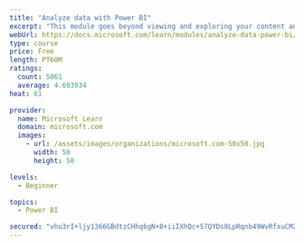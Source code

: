 ```yaml
---
title: "Analyze data with Power BI"
excerpt: "This module goes beyond viewing and exploring your content and explains how to interact with it by working with reports and dashboards to uncover and share new business insights."
webUrl: https://docs.microsoft.com/learn/modules/analyze-data-power-bi/
type: course
price: Free
length: PT60M
ratings:
  count: 5061
  average: 4.693934
heat: 61

provider:
  name: Microsoft Learn
  domain: microsoft.com
  images:
    - url: /assets/images/organizations/microsoft.com-50x50.jpg
      width: 50
      height: 50

levels:
  - Beginner

topics:
  - Power BI

secured: "vhu3rI+ljy1366GBdtzCHhq6gN+8+iiIXhQc+S7QYDs8LpRqnb49WvRfxuCM2a7tZ1ecPbstxg4B6LYIyntbYNVRM6wc8HikR1C6/5bHv3THtZDp6NoKOkLG51iPwfZ87wWk7ty2+UKfrSCOhWLl2m9WFKAqF8p+a/kcML9PmhF1DlBU8S2SeFxBOlP9l18UxsnZttT0USN9SIExKcxXjD6hceQ/2C81SpBOMo5xtcFP2Rtsohn64ZL8o3L+Q0v8mvNX411ogAOHV2eIGb/GDsWIAh8myJvYq+PeKtyQiAWrkgjCljGELlpAnPj4AUnq2ga7UKD4/tYHpfWEaV+TkJZjhoxzvi4tAYoMEHYEC3RBq3QwtcTzu5DvyX+H4UbGW7ha5F0ewF6ODnUXnc/CfgtWp4Crtfgr/PIwHRiW/uQ=;yUPjy4DqyM3zNhxtvK6fLQ=="
---
```


